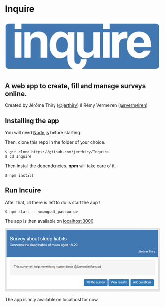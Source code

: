 # Inquire

![inquire](/images/logo_transparent.png)

## A web app to create, fill and manage surveys online.

Created by Jérôme Thiry ([@jerthiry](https://github.com/jerthiry)) & Rémy Vermeiren ([@rvermeiren](https://github.com/rvermeiren))

## Installing the app

You will need [Node.js](https://nodejs.org/en/download/) before starting.

Then, clone this repo in the folder of your choice.

	$ git clone https://github.com/jerthiry/Inquire
	$ cd Inquire

Then install the dependencies. **npm** will take care of it.

	$ npm install

## Run Inquire

After that, all there is left to do is start the app !

	$ npm start -- <mongodb_password>

The app is then available on [localhost:3000]().

![inquire](/images/survey_example.png)

The app is only available on localhost for now.

